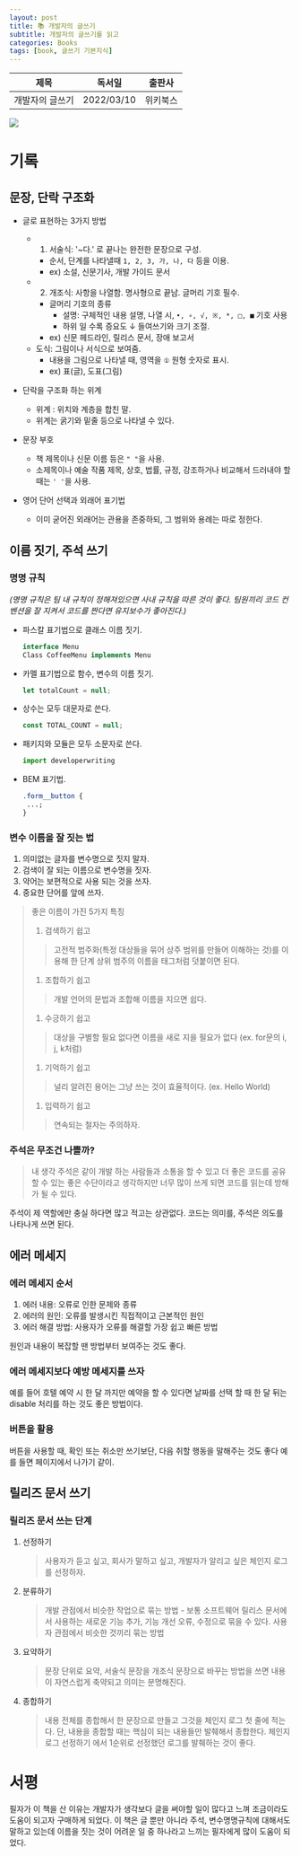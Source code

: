 ```yaml
---
layout: post
title: 📚 개발자의 글쓰기
subtitle: 개발자의 글쓰기를 읽고
categories: Books
tags: [book, 글쓰기 기본지식]
---
```


|      제목       |   독서일   |  출판사  |
| :-------------: | :--------: | :------: |
| 개발자의 글쓰기 | 2022/03/10 | 위키북스 |

![](http://image.yes24.com/goods/79378905/XL)

# 기록

## 문장, 단락 구조화

- 글로 표현하는 3가지 방법

  - 1. 서술식: '~다.' 로 끝나는 완전한 문장으로 구성.
    - 순서, 단계를 나타낼때 `1, 2, 3, 가, 나, 다` 등을 이용.
    - ex) 소설, 신문기사, 개발 가이드 문서
  - 2. 개조식: 사항을 나열함. 명사형으로 끝남. 글머리 기호 필수.
    - 글머리 기호의 종류
      - 설명: 구체적인 내용 설명, 나열 시, `•, ∘, √, ※, *, □, ■` 기호 사용
      - 하위 일 수록 증요도 ↓ 들여쓰기와 크기 조절.
    - ex) 신문 헤드라인, 릴리스 문서, 장애 보고서
  - 도식: 그림이나 서식으로 보여줌.
    - 내용을 그림으로 나타낼 때, 영역을 `①` 원형 숫자로 표시.
    - ex) 표(글), 도표(그림)

- 단락을 구조화 하는 위계

  - 위계 : 위치와 계층을 합친 말.
  - 위계는 굵기와 밑줄 등으로 나타낼 수 있다.

- 문장 부호

  - 책 제목이나 신문 이름 등은 `" "`을 사용.
  - 소제목이나 예술 작품 제목, 상호, 법률, 규정, 강조하거나 비교해서 드러내야 할 때는 `' '`을 사용.

- 영어 단어 선택과 외래어 표기법
  - 이미 굳어진 외래어는 관용을 존중하되, 그 범위와 용례는 따로 정한다.

## 이름 짓기, 주석 쓰기

### 명명 규칙

_(명명 규칙은 팀 내 규칙이 정해져있으면 사내 규칙을 따른 것이 좋다. 팀원끼리 코드 컨벤션을 잘 지켜서 코드를 짠다면 유지보수가 좋아진다.)_

- 파스칼 표기법으로 클래스 이름 짓기.

  ```javascript
  interface Menu
  Class CoffeeMenu implements Menu
  ```

- 카멜 표기법으로 함수, 변수의 이름 짓기.

  ```javascript
  let totalCount = null;
  ```

- 상수는 모두 대문자로 쓴다.

  ```javascript
  const TOTAL_COUNT = null;
  ```

- 패키지와 모듈은 모두 소문자로 쓴다.

  ```javascript
  import developerwriting
  ```

- BEM 표기법.

  ```css
  .form__button {
   ...;
  }
  ```

### 변수 이름을 잘 짓는 법

1. 의미없는 글자를 변수명으로 짓지 말자.
1. 검색이 잘 되는 이름으로 변수명을 짓자.
1. 약어는 보편적으로 사용 되는 것을 쓰자.
1. 중요한 단어를 앞에 쓰자.

> 좋은 이름이 가진 5가지 특징
>
> 1. 검색하기 쉽고
> > 고전적 범주화(특정 대상들을 묶어 상주 범위를 만들어 이해하는 것)를 이용해 한 단계 상위 범주의 이름을 태그처럼 덧붙이면 된다.
> 1. 조합하기 쉽고
> > 개발 언어의 문법과 조합해 이름을 지으면 쉽다.
> 1. 수긍하기 쉽고
> > 대상을 구별할 필요 없다면 이름을 새로 지을 필요가 없다 (ex. for문의 i, j, k처럼)
> 1. 기억하기 쉽고
> > 널리 알려진 용어는 그냥 쓰는 것이 효율적이다. (ex. Hello World)
> 1. 입력하기 쉽고
> > 연속되는 철자는 주의하자.

### 주석은 무조건 나쁠까?

> 내 생각
> 주석은 같이 개발 하는 사람들과 소통을 할 수 있고 더 좋은 코드를 공유할 수 있는 좋은 수단이라고 생각하지만 너무 많이 쓰게 되면 코드를 읽는데 방해가 될 수 있다.

주석이 제 역할에만 충실 하다면 많고 적고는 상관없다.
코드는 의미를, 주석은 의도를 나타나게 쓰면 된다.

## 에러 메세지

### 에러 메세지 순서

1. 에러 내용: 오류로 인한 문제와 종류
1. 에러의 원인: 오류를 발생시킨 직접적이고 근본적인 원인
1. 에러 해결 방법: 사용자가 오류를 해결할 가장 쉽고 빠른 방법

원인과 내용이 복잡할 땐 방법부터 보여주는 것도 좋다.

### 에러 메세지보다 예방 메세지를 쓰자

예를 들어 호텔 예약 시 한 달 까지만 예약을 할 수 있다면 날짜를 선택 할 때 한 달 뒤는 disable 처리를 하는 것도 좋은 방법이다.

### 버튼을 활용

버튼을 사용할 때, 확인 또는 취소만 쓰기보단, 다음 취할 행동을 말해주는 것도 좋다 예를 들면 페이지에서 나가기 같이.

## 릴리즈 문서 쓰기

### 릴리즈 문서 쓰는 단계

1. 선정하기
   > 사용자가 듣고 싶고, 회사가 말하고 싶고, 개발자가 알리고 싶은 체인지 로그를 선정하자.
2. 분류하기
   > 개발 관점에서 비슷한 작업으로 묶는 방법 - 보통 소프트웨어 릴리스 문서에서 사용하는 새로운 기능 추가, 기능 개선 오류, 수정으로 묶을 수 있다.
   > 사용자 관점에서 비슷한 것끼리 묶는 방법
3. 요약하기
   > 문장 단위로 요약, 서술식 문장을 개조식 문장으로 바꾸는 방법을 쓰면 내용이 자연스럽게 축약되고 의미는 분명해진다.
4. 종합하기
   > 내용 전체를 종합해서 한 문장으로 만들고 그것을 체인지 로그 첫 줄에 적는다. 단, 내용을 종합할 때는 핵심이 되는 내용들만 발췌해서 종합한다. 체인지 로그 선정하기 에서 1순위로 선정했던 로그를 발췌하는 것이 좋다.

# 서평

필자가 이 책을 산 이유는 개발자가 생각보다 글을 써야할 일이 많다고 느껴 조금이라도 도움이 되고자 구매하게 되었다.
이 책은 글 뿐만 아니라 주석, 변수명명규칙에 대해서도 말하고 있는데 이름을 짓는 것이 어려운 일 중 하나라고 느끼는 필자에게 많이 도움이 되었다.
